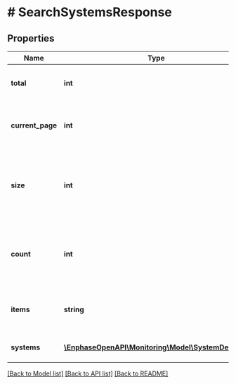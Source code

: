 # # SearchSystemsResponse

## Properties

Name | Type | Description | Notes
------------ | ------------- | ------------- | -------------
**total** | **int** | Total number of systems available. | [optional]
**current_page** | **int** | Current page of the systems result. Default is 1. | [optional]
**size** | **int** | Max number of records from API per page is 100. Default is 10. | [optional]
**count** | **int** | Total number of systems actually returned for the current page. | [optional]
**items** | **string** | Named key of the list data. In this endpoint, it is systems. | [optional]
**systems** | [**\EnphaseOpenAPI\Monitoring\Model\SystemDetails[]**](SystemDetails.md) | List of filtered systems. | [optional]

[[Back to Model list]](../../README.md#models) [[Back to API list]](../../README.md#endpoints) [[Back to README]](../../README.md)
